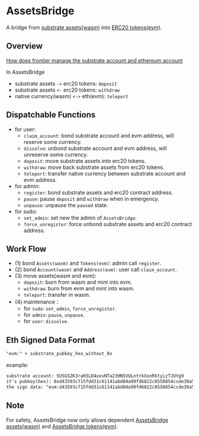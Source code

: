# AssetsBridge
A bridge from [substrate assets(wasm)](../assets) into [ERC20 tokens(evm)](../../contracts/AssetsBridgeErc20_istanbul.sol).

## Overview

 [How does frontier manage the substrate account and ethereum account](https://github.com/chainx-org/chainx-technical-archive/blob/main/ZhaoJianBing/substrate_account_and_ethereum_account.md)
  
In AssetsBridge
- substrate assets `->` erc20 tokens: `deposit`
- substrate assets `<-` erc20 tokens: `withdraw`
- native currency(wasm) `<->` eth(evm): `teleport`

## Dispatchable Functions
- for user:
  - `claim_account`: bond substrate account and evm address, will reserve some currency.
  - `dissolve`: unbond substrate account and evm address, will unreserve some currency.
  - `deposit`: move substrate assets into erc20 tokens.
  - `withdraw`: move back substrate assets from erc20 tokens.
  - `teleport`: transfer native currency between substrate account and evm address.
- for admin:
  - `register`: bond substrate assets and erc20 contract address.
  - `pause`: pause `deposit` and `withdraw` when in emergency.
  - `unpause`: unpause the `paused` state.
- for sudo:
  - `set_admin`: set new the admin of `AssetsBridge`.
  - `force_unregister`: force unbond substrate assets and erc20 contract address.

## Work Flow

- (1) bond `Assets(wasm)` and `Tokens(evm)`: admin call `register`.
- (2) bond `Account(wasm)` and `Address(evm)`: user call `claim_account`.
- (3) move assets(wasm and evm):
  - `deposit`: burn from wasm and mint into evm.
  - `withdraw`: burn from evm and mint into wasm.
  - `teleport`: transfer in wasm.
- (4) maintenance：
  - for `sudo`: `set_admin`, `force_unregister`.
  - for `admin`: `pause`, `unpause`.
  - for `user`: `dissolve`.

## Eth Signed Data Format

```txt
"evm:" + substrate_pubkey_hex_without_0x
```
example:

```txt
substrate account: 5USGSZK3raH3LD4uxvNTa23HN5VULnYrkXonRktyizTJUYg9
it's pubkey(hex): 0xd43593c715fdd31c61141abd04a99fd6822c8558854ccde39a5684e7a56da27d
the sign data: "evm:d43593c715fdd31c61141abd04a99fd6822c8558854ccde39a5684e7a56da27d"
```

## Note

For safety, AssetsBridge now only allows dependent 
[AssetsBridge assets(wasm)](../assets) and 
[AssetsBridge tokens(evm)](../../contracts/AssetsBridgeErc20_istanbul.sol).
